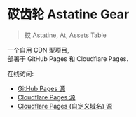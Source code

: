 # 砹齿轮 Astatine Gear

> 砹 Astatine, At, Assets Table

一个自用 CDN 型项目,  
部署于 GitHub Pages 和 Cloudflare Pages.

在线访问:

* [GitHub Pages 源](https://americium-gear.firok.github.io)
* [Cloudflare Pages 源](https://americium-gear.firok.workers.dev)
* [Cloudflare Pages (自定义域名) 源](http://americium-gear.firok.space)
